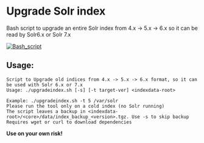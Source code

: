 # Upgrade Solr index

Bash script to upgrade an entire Solr index from 4.x -> 5.x -> 6.x so it can be read by Solr6.x or Solr 7.x

[![Bash_script](https://img.shields.io/badge/bash-100%25-blue.svg)](https://bitbucket.org/devops_sysops/apachesolr/)
## Usage:

    Script to Upgrade old indices from 4.x -> 5.x -> 6.x format, so it can be used with Solr 6.x or 7.x
    Usage: ./upgradeindex.sh [-s] [-t target-ver] <indexdata-root>
    
    Example: ./upgradeindex.sh -t 5 /var/solr
    Please run the tool only on a cold index (no Solr running)
    The script leaves a backup in <indexdata-root>/<core>/data/index_backup_<version>.tgz. Use -s to skip backup
    Requires wget or curl to download dependencies

**Use on your own risk!**
